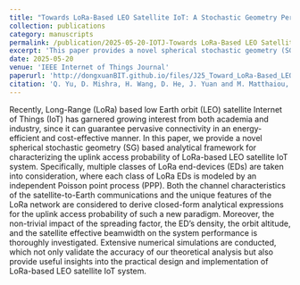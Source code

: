 ```yaml
---
title: "Towards LoRa-Based LEO Satellite IoT: A Stochastic Geometry Perspective"
collection: publications
category: manuscripts
permalink: /publication/2025-05-20-IOTJ-Towards LoRa-Based LEO Satellite IoT A Stochastic Geometry Perspective-number-25
excerpt: 'This paper provides a novel spherical stochastic geometry (SG) based analytical framework for characterizing the uplink access probability of LoRa-based LEO satellite IoT system.'
date: 2025-05-20
venue: 'IEEE Internet of Things Journal'
paperurl: 'http://dongxuanBIT.github.io/files/J25_Toward_LoRa-Based_LEO_Satellite_IoT_A_Stochastic_Geometry_Perspective.pdf'
citation: 'Q. Yu, D. Mishra, H. Wang, D. He, J. Yuan and M. Matthaiou, &quot;Towards LoRa-Based LEO Satellite IoT: A Stochastic Geometry Perspective,&quot; <i>IEEE Internet Things J.</i>,  vol. 12, no. 15, pp. 30725-30738, 01 Aug. 2025.'
---
```


Recently, Long-Range (LoRa) based low Earth orbit (LEO) satellite Internet of Things (IoT) has garnered growing interest from both academia and industry, since it can guarantee pervasive connectivity in an energy-efficient and cost-effective manner. In this paper, we provide a novel spherical stochastic geometry (SG) based analytical framework for characterizing the uplink access probability of LoRa-based LEO satellite IoT system. Specifically, multiple classes of LoRa end-devices (EDs) are taken into consideration, where each class of LoRa EDs is modeled by an independent Poisson point process (PPP). Both the channel characteristics of the satellite-to-Earth communications and the unique features of the LoRa network are considered to derive closed-form analytical expressions for the uplink access probability of such a new paradigm. Moreover, the non-trivial impact of the spreading factor, the ED’s density, the orbit altitude, and the satellite effective beamwidth on the system performance is thoroughly investigated. Extensive numerical simulations are conducted, which not only validate the accuracy of our theoretical analysis but also provide useful insights into the practical design and implementation of LoRa-based LEO satellite IoT system.